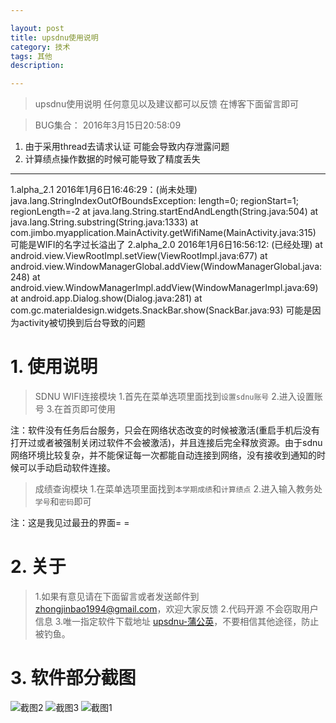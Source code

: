 ```yaml
---

layout: post
title: upsdnu使用说明
category: 技术
tags: 其他
description: 

---
```


>upsdnu使用说明
任何意见以及建议都可以反馈 在博客下面留言即可

>BUG集合：
2016年3月15日20:58:09
1. 由于采用thread去请求认证 可能会导致内存泄露问题
2. 计算绩点操作数据的时候可能导致了精度丢失 
------------------------------------------------------------------------------------
1.alpha_2.1 2016年1月6日16:46:29：(尚未处理)
java.lang.StringIndexOutOfBoundsException: length=0; regionStart=1; regionLength=-2
at java.lang.String.startEndAndLength(String.java:504)
at java.lang.String.substring(String.java:1333)
at com.jimbo.myapplication.MainActivity.getWifiName(MainActivity.java:315)
可能是WIFI的名字过长溢出了
2.alpha_2.0 2016年1月6日16:56:12: (已经处理)
at android.view.ViewRootImpl.setView(ViewRootImpl.java:677)
at android.view.WindowManagerGlobal.addView(WindowManagerGlobal.java:248)
at android.view.WindowManagerImpl.addView(WindowManagerImpl.java:69)
at android.app.Dialog.show(Dialog.java:281)
at com.gc.materialdesign.widgets.SnackBar.show(SnackBar.java:93)
可能是因为activity被切换到后台导致的问题

# 1. 使用说明

>SDNU WIFI连接模块
1.首先在菜单选项里面找到`设置sdnu账号`
2.进入设置账号
3.在首页即可使用

注：软件没有任务后台服务，只会在网络状态改变的时候被激活(重启手机后没有打开过或者被强制关闭过软件不会被激活)，并且连接后完全释放资源。由于sdnu网络环境比较复杂，并不能保证每一次都能自动连接到网络，没有接收到通知的时候可以手动启动软件连接。

>成绩查询模块
1.在菜单选项里面找到`本学期成绩`和`计算绩点`
2.进入输入教务处`学号`和`密码`即可

注：这是我见过最丑的界面= =

# 2. 关于

>1.如果有意见请在下面留言或者发送邮件到 zhongjinbao1994@gmail.com，欢迎大家反馈
2.代码开源 不会窃取用户信息
3.唯一指定软件下载地址 [upsdnu-蒲公英](http://www.pgyer.com/upsdun)，不要相信其他途径，防止被钓鱼。

# 3. 软件部分截图

![截图2](http://7xjtan.com1.z0.glb.clouddn.com/screenshot.jpg)
![截图3](http://7xjtan.com1.z0.glb.clouddn.com/screenshot1_meitu_2.jpg)
![截图1](http://7xjtan.com1.z0.glb.clouddn.com/screenshot2_meitu_3.jpg)




